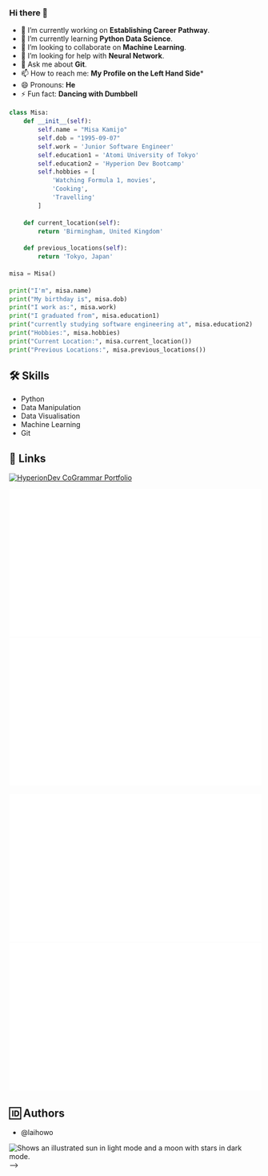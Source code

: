 ### Hi there 👋

- 🔭 I’m currently working on **Establishing Career Pathway**.
- 🌱 I’m currently learning **Python Data Science**.
- 👯 I’m looking to collaborate on **Machine Learning**.
- 🤔 I’m looking for help with **Neural Network**.
- 💬 Ask me about **Git**.
- 📫 How to reach me: **My Profile on the Left Hand Side***
- 😄 Pronouns: **He**
- ⚡ Fun fact: **Dancing with Dumbbell**

```python
class Misa:
    def __init__(self):
        self.name = "Misa Kamijo"
        self.dob = "1995-09-07"
        self.work = 'Junior Software Engineer'
        self.education1 = 'Atomi University of Tokyo'
        self.education2 = 'Hyperion Dev Bootcamp'
        self.hobbies = [
            'Watching Formula 1, movies',
            'Cooking',
            'Travelling'
        ]

    def current_location(self):
        return 'Birmingham, United Kingdom'

    def previous_locations(self):
        return 'Tokyo, Japan'

misa = Misa()

print("I'm", misa.name)
print("My birthday is", misa.dob)
print("I work as:", misa.work)
print("I graduated from", misa.education1)
print("currently studying software engineering at", misa.education2)
print("Hobbies:", misa.hobbies)
print("Current Location:", misa.current_location())
print("Previous Locations:", misa.previous_locations())
```

## 🛠 Skills
* Python 
* Data Manipulation
* Data Visualisation
* Machine Learning
* Git

## 🔗 Links
[![HyperionDev CoGrammar Portfolio](https://img.shields.io/badge/my_portfolio-000?style=for-the-badge&logo=ko-fi&logoColor=white)](https://www.hyperiondev.com/portfolio/206190/)

![](https://raw.githubusercontent.com/laihowo/github-stats/master/generated/overview.svg#gh-light-mode-only)
![](https://raw.githubusercontent.com/laihowo/github-stats/master/generated/languages.svg#gh-light-mode-only)

![](https://raw.githubusercontent.com/laihowo/github-stats/master/generated/overview.svg#gh-dark-mode-only)
![](https://raw.githubusercontent.com/laihowo/github-stats/master/generated/languages.svg#gh-dark-mode-only)

## 🆔 Authors
- @laihowo

<picture>
  <source media="(prefers-color-scheme: dark)" srcset="https://user-images.githubusercontent.com/25423296/163456776-7f95b81a-f1ed-45f7-b7ab-8fa810d529fa.png">
  <source media="(prefers-color-scheme: light)" srcset="https://user-images.githubusercontent.com/25423296/163456779-a8556205-d0a5-45e2-ac17-42d089e3c3f8.png">
  <img alt="Shows an illustrated sun in light mode and a moon with stars in dark mode." src="https://user-images.githubusercontent.com/25423296/163456779-a8556205-d0a5-45e2-ac17-42d089e3c3f8.png" width="200" height="200">
</picture>
-->
